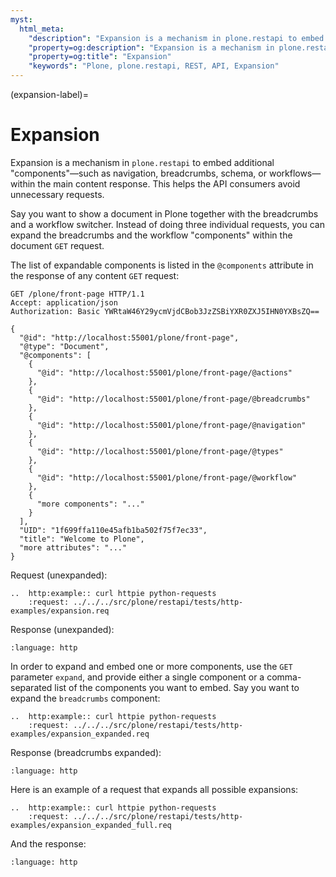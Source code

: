 ```yaml
---
myst:
  html_meta:
    "description": "Expansion is a mechanism in plone.restapi to embed additional components—such as navigation, breadcrumbs, schema, or workflows—within the main content response. This helps the API consumers avoid unnecessary requests."
    "property=og:description": "Expansion is a mechanism in plone.restapi to embed additional components—such as navigation, breadcrumbs, schema, or workflows—within the main content response. This helps the API consumers avoid unnecessary requests."
    "property=og:title": "Expansion"
    "keywords": "Plone, plone.restapi, REST, API, Expansion"
---
```


(expansion-label)=

# Expansion

Expansion is a mechanism in `plone.restapi` to embed additional "components"—such as navigation, breadcrumbs, schema, or workflows—within the main content response.
This helps the API consumers avoid unnecessary requests.

Say you want to show a document in Plone together with the breadcrumbs and a workflow switcher.
Instead of doing three individual requests, you can expand the breadcrumbs and the workflow "components" within the document `GET` request.

The list of expandable components is listed in the `@components` attribute in the response of any content `GET` request:

```http
GET /plone/front-page HTTP/1.1
Accept: application/json
Authorization: Basic YWRtaW46Y29ycmVjdCBob3JzZSBiYXR0ZXJ5IHN0YXBsZQ==

{
  "@id": "http://localhost:55001/plone/front-page",
  "@type": "Document",
  "@components": [
    {
      "@id": "http://localhost:55001/plone/front-page/@actions"
    },
    {
      "@id": "http://localhost:55001/plone/front-page/@breadcrumbs"
    },
    {
      "@id": "http://localhost:55001/plone/front-page/@navigation"
    },
    {
      "@id": "http://localhost:55001/plone/front-page/@types"
    },
    {
      "@id": "http://localhost:55001/plone/front-page/@workflow"
    },
    {
      "more components": "..."
    }
  ],
  "UID": "1f699ffa110e45afb1ba502f75f7ec33",
  "title": "Welcome to Plone",
  "more attributes": "..."
}
```

Request (unexpanded):

```{eval-rst}
..  http:example:: curl httpie python-requests
    :request: ../../../src/plone/restapi/tests/http-examples/expansion.req
```

Response (unexpanded):

```{literalinclude} ../../../src/plone/restapi/tests/http-examples/expansion.resp
:language: http
```

In order to expand and embed one or more components, use the `GET` parameter `expand`, and provide either a single component or a comma-separated list of the components you want to embed.
Say you want to expand the `breadcrumbs` component:

```{eval-rst}
..  http:example:: curl httpie python-requests
    :request: ../../../src/plone/restapi/tests/http-examples/expansion_expanded.req
```

Response (breadcrumbs expanded):

```{literalinclude} ../../../src/plone/restapi/tests/http-examples/expansion_expanded.resp
:language: http
```

Here is an example of a request that expands all possible expansions:

```{eval-rst}
..  http:example:: curl httpie python-requests
    :request: ../../../src/plone/restapi/tests/http-examples/expansion_expanded_full.req
```

And the response:

```{literalinclude} ../../../src/plone/restapi/tests/http-examples/expansion_expanded_full.resp
:language: http
```
